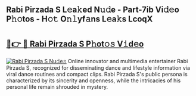 ## Rabi Pirzada S L𝚎a𝚔ed N𝚞𝚍e - Part-7ib Vi𝚍𝚎o P𝚑𝚘tos - H𝚘𝚝 O𝚗𝚕yf𝚊ns L𝚎a𝚔s LcoqX

# <h2><a href="http://kfenqk.oniu.top/?m=Rabi+Pirzada+S">🔗👉 🔴 Rabi Pirzada S P𝚑ot𝚘𝚜 V𝚒d𝚎o</a></h2>

[![Rabi Pirzada S Nu𝚍e𝚜](https://i.imgur.com/0qMVB7G.gif)](http://kfenqk.oniu.top/?m=Rabi+Pirzada+S)
Online innovator and multimedia entertainer Rabi Pirzada S, recognized for disseminating dance and lifestyle information via viral dance routines and compact clips. Rabi Pirzada S's public persona is characterized by its sincerity and openness, while the intricacies of his personal life remain shrouded in mystery.  
